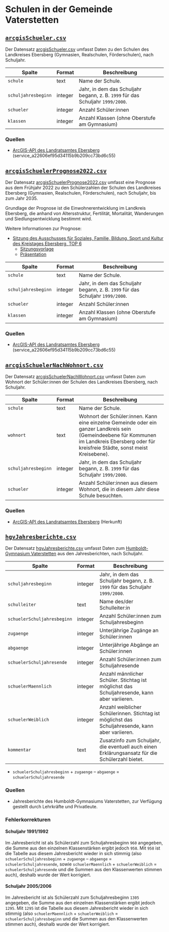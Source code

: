# Schulen in der Gemeinde Vaterstetten

## [`arcgisSchueler.csv`](./arcgisSchueler.csv)

Der Datensatz [arcgisSchueler.csv](./arcgisSchueler.csv) umfasst Daten zu den Schulen des Landkreises Ebersberg (Gymnasien, Realschulen, Förderschulen), nach Schuljahr.

|Spalte|Format|Beschreibung
|-|-|-
|`schule`|text|Name der Schule. 
|`schuljahresbeginn`|integer|Jahr, in dem das Schuljahr begann, z.&nbsp;B. `1999` für das Schuljahr `1999/2000`.
|`schueler`|integer|Anzahl Schüler:innen
|`klassen`|integer|Anzahl Klassen (ohne Oberstufe am Gymnasium)


### Quellen

* [ArcGIS-API des Landratsamtes Ebersberg](../quellen/lra-ebe-arcgis.md) (service_a22606ef95d34115b9b209cc73bd6c55)


## [`arcgisSchuelerPrognose2022.csv`](./arcgisSchuelerPrognose2022.csv)

Der Datensatz [arcgisSchuelerPrognose2022.csv](./arcgisSchuelerPrognose2022.csv) umfasst eine Prognose aus dem Frühjahr 2022 zu den Schülerzahlen der Schulen des Landkreises Ebersberg (Gymnasien, Realschulen, Förderschulen), nach Schuljahr, bis zum Jahr 2035.

Grundlage der Prognose ist die Einwohnerentwicklung im Landkreis Ebersberg, die anhand von Altersstruktur, Fertilität, Mortalität, Wanderungen und Siedlungsentwicklung bestimmt wird.

Weitere Informationen zur Prognose:
* [Sitzung des Ausschusses für Soziales, Familie, Bildung, Sport und Kultur des Kreistages Ebersberg, TOP 6](https://buergerinfo.lra-ebe.de/si0057.asp?__ksinr=1399)
  * [Sitzungsvorlage](https://buergerinfo.lra-ebe.de/getfile.asp?id=67288&type=view)
  * [Präsentation](https://buergerinfo.lra-ebe.de/getfile.asp?id=67923&type=do)

|Spalte|Format|Beschreibung
|-|-|-
|`schule`|text|Name der Schule. 
|`schuljahresbeginn`|integer|Jahr, in dem das Schuljahr begann, z.&nbsp;B. `1999` für das Schuljahr `1999/2000`.
|`schueler`|integer|Anzahl Schüler:innen
|`klassen`|integer|Anzahl Klassen (ohne Oberstufe am Gymnasium)


### Quellen

* [ArcGIS-API des Landratsamtes Ebersberg](../quellen/lra-ebe-arcgis.md) (service_a22606ef95d34115b9b209cc73bd6c55)


## [`arcgisSchuelerNachWohnort.csv`](./arcgisSchuelerNachWohnort.csv)

Der Datensatz [arcgisSchuelerNachWohnort.csv](./arcgisSchuelerNachWohnort.csv) umfasst Daten zum Wohnort der Schüler:innen der Schulen des Landkreises Ebersberg, nach Schuljahr.

|Spalte|Format|Beschreibung
|-|-|-
|`schule`|text|Name der Schule.
|`wohnort`|text|Wohnort der Schüler:innen. Kann eine einzelne Gemeinde oder ein ganzer Landkreis sein (Gemeindeebene für Kommunen im Landkreis Ebersberg oder für kreisfreie Städte, sonst meist Kreisebene).
|`schuljahresbeginn`|integer|Jahr, in dem das Schuljahr begann, z.&nbsp;B. `1999` für das Schuljahr `1999/2000`.
|`schueler`|integer|Anzahl Schüler:innen aus diesem Wohnort, die in diesem Jahr diese Schule besuchten.


### Quellen

* [ArcGIS-API des Landratsamtes Ebersberg](../quellen/lra-ebe-arcgis.md) (Herkunft)


## [`hgvJahresberichte.csv`](./hgvJahresberichte.csv)

Der Datensatz [hgvJahresberichte.csv](./hgvJahresberichte.csv) umfasst Daten zum [Humboldt-Gymnasium Vaterstetten](https://de.wikipedia.org/wiki/Humboldt-Gymnasium_Vaterstetten) aus den Jahresberichten, nach Schuljahr.

|Spalte|Format|Beschreibung
|-|-|-
|`schuljahresbeginn`|integer|Jahr, in dem das Schuljahr begann, z.&nbsp;B. `1999` für das Schuljahr `1999/2000`.
|`schulleiter`|text|Name des/der Schulleiter:in
|`schuelerSchuljahresbeginn`|integer|Anzahl Schüler:innen zum Schuljahresbeginn
|`zugaenge`|integer|Unterjährige Zugänge an Schüler:innen
|`abgaenge`|integer|Unterjährige Abgänge an Schüler:innen
|`schuelerSchuljahresende`|integer|Anzahl Schüler:innen zum Schuljahresende
|`schuelerMaennlich`|integer|Anzahl männlicher Schüler. Stichtag ist möglichst das Schuljahresende, kann aber variieren.
|`schuelerWeiblich`|integer|Anzahl weiblicher Schülerinnen. Stichtag ist möglichst das Schuljahresende, kann aber variieren.
|`kommentar`|text|Zusatzinfo zum Schuljahr, die eventuell auch einen Erklärungsansatz für die Schülerzahl bietet.

* `schuelerSchuljahresbeginn` + `zugaenge` – `abgaenge` = `schuelerSchuljahresende`


### Quellen

* Jahresberichte des Humboldt-Gymnasiums Vaterstetten, zur Verfügung gestellt durch Lehrkräfte und Privatleute.

### Fehlerkorrekturen

#### Schuljahr 1991/1992

Im Jahresbericht ist als Schülerzahl zum Schuljahresbeginn `960` angegeben, die Summe aus den einzelnen Klassenstärken ergibt jedoch `958`. Mit `958` ist die Tabelle aus diesem Jahresbericht wieder in sich stimmig (also `schuelerSchuljahresbeginn` + `zugaenge` – `abgaenge` = `schuelerSchuljahresende`, sowie `schuelerMaennlich` + `schuelerWeiblich` = `schuelerSchuljahresende` und die Summen aus den Klassenwerten stimmen auch), deshalb wurde der Wert korrigiert.

#### Schuljahr 2005/2006

Im Jahresbericht ist als Schülerzahl zum Schuljahresbeginn `1305` angegeben, die Summe aus den einzelnen Klassenstärken ergibt jedoch `1295`. Mit `1295` ist die Tabelle aus diesem Jahresbericht wieder in sich stimmig (also `schuelerMaennlich` + `schuelerWeiblich` = `schuelerSchuljahresbeginn` und die Summen aus den Klassenwerten stimmen auch), deshalb wurde der Wert korrigiert.
